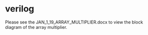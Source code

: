 # verilog


Please see the JAN_1_19_ARRAY_MULTIPLIER.docx to view the block diagram of the array multiplier.
